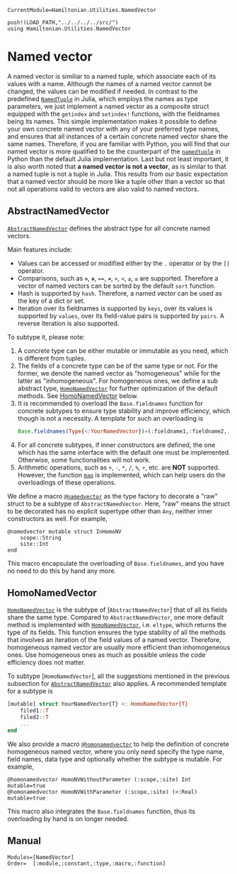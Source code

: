 ```@meta
CurrentModule=Hamiltonian.Utilities.NamedVector
```

```@setup namedvector
push!(LOAD_PATH,"../../../../src/")
using Hamiltonian.Utilities.NamedVector
```

# Named vector

A named vector is similiar to a named tuple, which associate each of its values with a name. Although the names of a named vector cannot be changed, the values can be modified if needed. In contrast to the predefined [`NamedTuple`](https://docs.julialang.org/en/v1/base/base/#Core.NamedTuple) in Julia, which employs the names as type parameters, we just implement a named vector as a composite struct equipped with the `getindex` and `setindex!` functions, with the fieldnames being its names. This simple implementation makes it possible to define your own concrete named vector with any of your preferred type names, and ensures that all instances of a certain concrete named vector share the same names. Therefore, if you are familiar with Python, you will find that our named vector is more qualified to be the counterpart of the [`namedtuple`](https://docs.python.org/3.7/library/collections.html#collections.namedtuple) in Python than the default Julia implementation. Last but not least important, it is also worth noted that **a named vector is not a vector**, as is similar to that a named tuple is not a tuple in Julia. This results from our basic expectation that a named vector should be more like a tuple other than a vector so that not all operations valid to vectors are also valid to named vectors.

## AbstractNamedVector

[`AbstractNamedVector`](@ref) defines the abstract type for all concrete named vectors.

Main features include:
* Values can be accessed or modified either by the `.` operator or by the `[]` operator.
* Comparisons, such as `≡`, `≢`, `==`, `≠`, `>`, `<`, `≥`, `≤` are supported. Therefore a vector of named vectors can be sorted by the default `sort` function.
* Hash is supported by `hash`. Therefore, a named vector can be used as the key of a dict or set.
* Iteration over its fieldnames is supported by `keys`, over its values is supported by `values`, over its field-value pairs is supported by `pairs`.
  A reverse iteration is also supported.

To subtype it, please note:
1. A concrete type can be either mutable or immutable as you need, which is different from tuples.
2. The fields of a concrete type can be of the same type or not. For the former, we denote the named vector as "homogeneous" while for the latter as "inhomogeneous".
   For homogeneous ones, we define a sub abstract type, [`HomoNamedVector`](@ref) for further optimization of the default methods. See [HomoNamedVector](@ref) below.
3. It is recommended to overload the `Base.fieldnames` function for concrete subtypes to ensure type stability and improve efficiency, which though is not a necessity.
   A template for such an overloading is
   ```julia
   Base.fieldnames(Type{<:YourNamedVector})=(:fieldname1,:fieldname2,...)
   ```
4. For all concrete subtypes, if inner constructors are defined, the one which has the same interface with the default one must be implemented.
   Otherwise, some functionalities will not work.
5. Arithmetic operations, such as `+`, `-`, `*`, `/`, `%`, `÷`, etc. are **NOT** supported.
   However, the function [`map`](@ref) is implemented, which can help users do the overloadings of these operations.

We define a macro [`@namedvector`](@ref) as the type factory to decorate a "raw" struct to be a subtype of `AbstractNamedVector`. Here, "raw" means the struct to be decorated has no explicit supertype other than `Any`, neither inner constructors as well. For example,
```@repl namedvector
@namedvector mutable struct InHomoNV
    scope::String
    site::Int
end
```
This macro encapsulate the overloading of `Base.fieldnames`, and you have no need to do this by hand any more.

## HomoNamedVector

[`HomoNamedVector`](@ref) is the subtype of [`AbstractNamedVector`] that of all its fields share the same type. Compared to `AbstractNamedVector`, one more default method is implemented with [`HomoNamedVector`](@ref), i.e. `eltype`, which returns the type of its fields. This function ensures the type stability of all the methods that involves an iteration of the field values of a named vector. Therefore, homogeneous named vector are usually more efficient than inhomogeneous ones. Use homogeneous ones as much as possible unless the code efficiency does not matter.

To subtype [`HomoNamedVector`], all the suggestions mentioned in the previous subsection for [`AbstractNamedVector`](@ref) also applies. A recommended template for a subtype is
```julia
[mutable] struct YourNamedVector{T} <: HomoNamedVector{T}
    filed1::T
    filed2::T
    ...
end
```
We also provide a macro [`@homonamedvector`](@ref) to help the definition of concrete homogeneous named vector, where you only need specify the type name, field names, data type and optionally whether the subtype is mutable. For example,
```@repl namedvector
@homonamedvector HomoNVWithoutParameter (:scope,:site) Int mutable=true
@homonamedvector HomoNVWithParameter (:scope,:site) (<:Real) mutable=true
```
This macro also integrates the `Base.fieldnames` function, thus its overloading by hand is on longer needed.

## Manual

```@autodocs
Modules=[NamedVector]
Order=  [:module,:constant,:type,:macro,:function]
```

